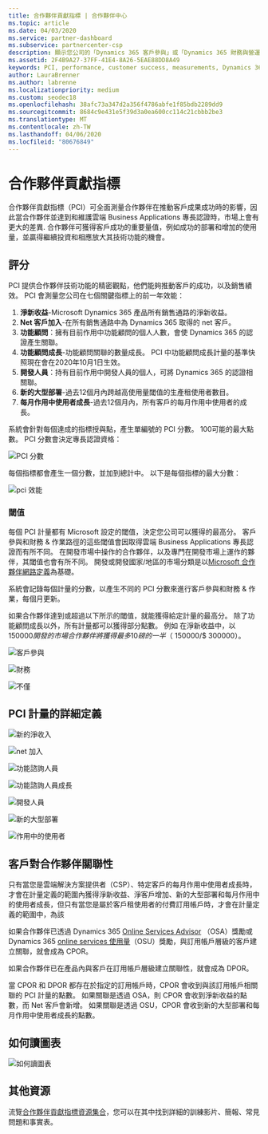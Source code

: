 ```yaml
---
title: 合作夥伴貢獻指標 | 合作夥伴中心
ms.topic: article
ms.date: 04/03/2020
ms.service: partner-dashboard
ms.subservice: partnercenter-csp
description: 顯示您公司的「Dynamics 365 客戶參與」或「Dynamics 365 財務與營運」之情況的資料
ms.assetid: 2F4B9A27-37FF-41E4-8A26-5EAE88DD8A49
keywords: PCI, performance, customer success, measurements, Dynamics 365, 績效, 客戶成功, 測量
author: LauraBrenner
ms.author: labrenne
ms.localizationpriority: medium
ms.custom: seodec18
ms.openlocfilehash: 38afc73a347d2a356f4786abfe1f85bdb2289dd9
ms.sourcegitcommit: 8684c9e431e5f39d3a0ea600cc114c21cbbb2be3
ms.translationtype: MT
ms.contentlocale: zh-TW
ms.lasthandoff: 04/06/2020
ms.locfileid: "80676849"
---
```

# <a name="partner-contribution-indicators"></a>合作夥伴貢獻指標

合作夥伴貢獻指標（PCI）可全面測量合作夥伴在推動客戶成果成功時的影響，因此當合作夥伴並達到和維護雲端 Business Applications 專長認證時，市場上會有更大的差異. 合作夥伴可獲得客戶成功的重要量值，例如成功的部署和增加的使用量，並贏得繼續投資和相應放大其技術功能的機會。


## <a name="scoring"></a>評分

PCI 提供合作夥伴技術功能的精密觀點，他們能夠推動客戶的成功，以及銷售績效。 PCI 會測量您公司在七個關鍵指標上的前一年效能：

1. **淨新收益**-Microsoft Dynamics 365 產品所有銷售通路的淨新收益。
2. **Net 客戶加入**-在所有銷售通路中為 Dynamics 365 取得的 net 客戶。
3. **功能顧問**：擁有目前作用中功能顧問的個人人數，會使 Dynamics 365 的認證產生關聯。 
4. **功能顧問成長**-功能顧問關聯的數量成長。  PCI 中功能顧問成長計量的基準快照現在會在2020年10月1日生效。  
5. **開發人員**：持有目前作用中開發人員的個人，可將 Dynamics 365 的認證相關聯。
6. **新的大型部署**-過去12個月內跨越高使用量閾值的生產租使用者數目。
7. **每月作用中使用者成長**-過去12個月內，所有客戶的每月作用中使用者的成長。

系統會針對每個達成的指標授與點，產生單編號的 PCI 分數。 100可能的最大點數。 PCI 分數會決定專長認證資格：

![PCI 分數](images/pcinew1.png)

每個指標都會產生一個分數，並加到總計中。 以下是每個指標的最大分數：

![pci 效能](images/pci/perfnew.png)

### <a name="thresholds"></a>閾值

每個 PCI 計量都有 Microsoft 設定的閾值，決定您公司可以獲得的最高分。 客戶參與和財務 & 作業路徑的這些閾值會因取得雲端 Business Applications 專長認證而有所不同。 在開發市場中操作的合作夥伴，以及專門在開發市場上運作的夥伴，其閾值也會有所不同。  開發或開發國家/地區的市場分類是以[Microsoft 合作夥伴網路定義](https://assetsprod.microsoft.com/mpn/mpn-developed-and-developing-countries.pdf)為基礎。

系統會記錄每個計量的分數，以產生不同的 PCI 分數來進行客戶參與和財務 & 作業，每個月更新。

如果合作夥伴達到或超過以下所示的閾值，就能獲得給定計量的最高分。 除了功能顧問成長以外，所有計量都可以獲得部分點數。 例如 在淨新收益中，以 $150000 開發的市場合作夥伴將獲得最多10磅的一半（$ 150000/$ 300000）。 

![客戶參與](images/pci/custengagethresh.png)

![財務](images/pci/table_2.png)

![不僅](images/Table3.PNG) 


## <a name="detailed-definitions-of-pci-metrics"></a>PCI 計量的詳細定義

![新的淨收入](images/pci/netnewrevenue.png)

![net 加入](images/pci/netadds.png)


![功能諮詢人員](images/pci/funcconsult.png)


![功能諮詢人員成長](images/pci/4_Functional_consultant_growth.png)

![開發人員](images/pci/developers.png) 

![新的大型部署](images/pci/largedeploy.png) 

![作用中的使用者](images/pci/activeusers.png)

## <a name="customer-to-partner-association"></a>客戶對合作夥伴關聯性

只有當您是雲端解決方案提供者（CSP）、特定客戶的每月作用中使用者成長時，才會在計量定義的範圍內獲得淨新收益、淨客戶增加、新的大型部署和每月作用中的使用者成長，但只有當您是屬於客戶租使用者的付費訂用帳戶時，才會在計量定義的範圍中，為該

如果合作夥伴已透過 Dynamics 365 [Online Services Advisor](https://support.microsoft.com/help/4501560/online-services-advisor-osa-sell-incentives-faq) （OSA）獎勵或 Dynamics 365 [online services 使用量](https://support.microsoft.com/help/4489988/online-services-usage-osu-incentives-faq)（OSU）獎勵，與訂用帳戶層級的客戶建立關聯，就會成為 CPOR。

如果合作夥伴已在產品內與客戶在訂用帳戶層級建立關聯性，就會成為 DPOR。

當 CPOR 和 DPOR 都存在於指定的訂用帳戶時，CPOR 會收到與該訂用帳戶相關聯的 PCI 計量的點數。 如果關聯是透過 OSA，則 CPOR 會收到淨新收益的點數，而 Net 客戶會新增。 如果關聯是透過 OSU，CPOR 會收到新的大型部署和每月作用中使用者成長的點數。 

## <a name="how-to-read-the-charts"></a>如何讀圖表

![如何讀圖表](images/pci/howto.png)

## <a name="additional-resources"></a>其他資源

流覽[合作夥伴貢獻指標資源集合](https://aka.ms/pcilearn)，您可以在其中找到詳細的訓練影片、簡報、常見問題和事實表。 




